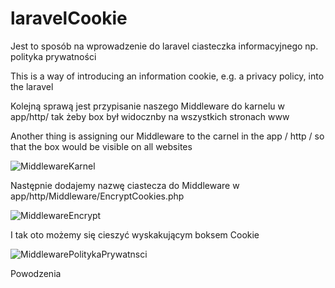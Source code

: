 # laravelCookie

Jest to sposób na wprowadzenie do laravel ciasteczka informacyjnego np. polityka prywatności

This is a way of introducing an information cookie, e.g. a privacy policy, into the laravel

Kolejną sprawą jest przypisanie naszego Middleware do karnelu w app/http/ tak żeby box był widocznby na wszystkich stronach www

Another thing is assigning our Middleware to the carnel in the app / http / so that the box would be visible on all websites

![MiddlewareKarnel](https://user-images.githubusercontent.com/5230920/177551062-34c04f84-7b13-41d2-bc25-28b0eb4a8e35.png)

Następnie dodajemy nazwę ciastecza do Middleware w app/http/Middleware/EncryptCookies.php

![MiddlewareEncrypt](https://user-images.githubusercontent.com/5230920/177551913-42f471d0-9567-4222-815b-ed658f8ed765.png)

I tak oto możemy się cieszyć wyskakującym boksem Cookie


![MiddlewarePolitykaPrywatnsci](https://user-images.githubusercontent.com/5230920/177552242-af0bb687-9eb9-45f7-ac2d-2c0b9eae5f0a.png)

Powodzenia
